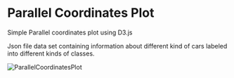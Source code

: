 # Parallel Coordinates Plot
 Simple Parallel coordinates plot using D3.js

 Json file data set containing information about different kind of cars labeled into different kinds of classes.

![ParallelCoordinatesPlot](ParallelCordinatesPlot.png)
